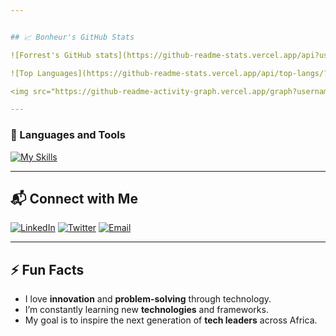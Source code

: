 ```yaml
---


## 📈 Bonheur's GitHub Stats

![Forrest's GitHub stats](https://github-readme-stats.vercel.app/api?username=ibonheur15&show_icons=true&theme=gruvbox)

![Top Languages](https://github-readme-stats.vercel.app/api/top-langs/?username=ibonheur15&layout=compact&theme=radical)

<img src="https://github-readme-activity-graph.vercel.app/graph?username=ibonheur15&bg_color=1c1917&color=ffffff&line=6366f1&point=ffffff&area_color=1c1917&area=true&hide_border=true&custom_title=GitHub%20Commits%20Graph" alt="GitHub Commits Graph" />

---
```

### 🧰 Languages and Tools

[![My Skills](https://skillicons.dev/icons?i=js,ts,html,css,ts,cpp,figma,mongodb,nodejs,postman,react,tailwind)](https://skillicons.dev)

---

## 📬 Connect with Me

[![LinkedIn](https://img.shields.io/badge/-LinkedIn-0A66C2?style=for-the-badge&logo=linkedin&logoColor=white)](https://www.linkedin.com/in/your-profile/)
[![Twitter](https://img.shields.io/badge/-Twitter-1DA1F2?style=for-the-badge&logo=twitter&logoColor=white)](https://twitter.com/your-username)
[![Email](https://img.shields.io/badge/-Email-D14836?style=for-the-badge&logo=gmail&logoColor=white)](mailto:ibonheur15@gmail.com)

---

## ⚡ Fun Facts
- I love **innovation** and **problem-solving** through technology.
- I’m constantly learning new **technologies** and frameworks.
- My goal is to inspire the next generation of **tech leaders** across Africa.

